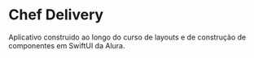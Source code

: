 # Chef Delivery

Aplicativo construido ao longo do curso de layouts e de construção de componentes em SwiftUI da Alura.
